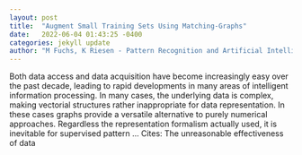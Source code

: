 ```yaml
---
layout: post
title:  "Augment Small Training Sets Using Matching-Graphs"
date:   2022-06-04 01:43:25 -0400
categories: jekyll update
author: "M Fuchs, K Riesen - Pattern Recognition and Artificial Intelligence: Third …, 2022"
---
```

Both data access and data acquisition have become increasingly easy over the past decade, leading to rapid developments in many areas of intelligent information processing. In many cases, the underlying data is complex, making vectorial structures rather inappropriate for data representation. In these cases graphs provide a versatile alternative to purely numerical approaches. Regardless the representation formalism actually used, it is inevitable for supervised pattern … Cites: ‪The unreasonable effectiveness of data‬